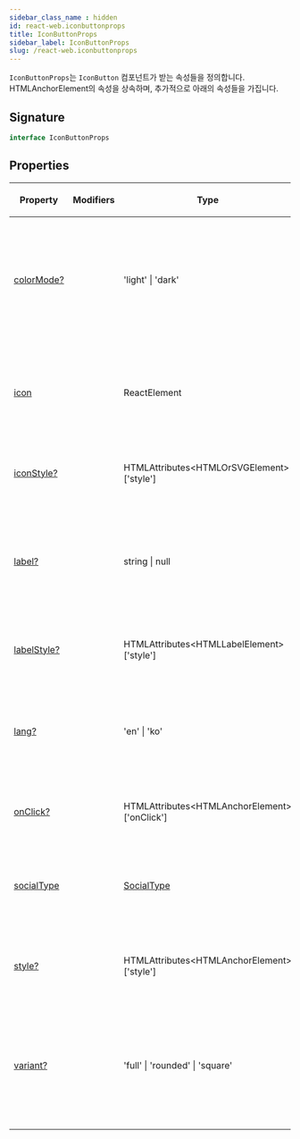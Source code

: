 ```yaml
---
sidebar_class_name : hidden
id: react-web.iconbuttonprops
title: IconButtonProps
sidebar_label: IconButtonProps
slug: /react-web.iconbuttonprops
---
```






`IconButtonProps`는 `IconButton` 컴포넌트가 받는 속성들을 정의합니다. HTMLAnchorElement의 속성을 상속하며, 추가적으로 아래의 속성들을 가집니다.

## Signature

```typescript
interface IconButtonProps 
```

## Properties

<table><thead><tr><th>

Property


</th><th>

Modifiers


</th><th>

Type


</th><th>

Description


</th></tr></thead>
<tbody><tr><td>

[colorMode?](./react-web.iconbuttonprops.colormode)


</td><td>


</td><td>

'light' \| 'dark'


</td><td>

_(Optional)_ 아이콘 버튼의 색상 모드를 설정합니다. 'light' 또는 'dark' 중 하나를 선택할 수 있습니다.  'dark'


</td></tr>
<tr><td>

[icon](./react-web.iconbuttonprops.icon)


</td><td>


</td><td>

ReactElement


</td><td>

버튼에 표시될 아이콘을 설정합니다. ReactElement 타입이어야 합니다.


</td></tr>
<tr><td>

[iconStyle?](./react-web.iconbuttonprops.iconstyle)


</td><td>


</td><td>

HTMLAttributes&lt;HTMLOrSVGElement&gt;['style']


</td><td>

_(Optional)_ 아이콘의 스타일을 설정합니다.


</td></tr>
<tr><td>

[label?](./react-web.iconbuttonprops.label)


</td><td>


</td><td>

string \| null


</td><td>

_(Optional)_ 버튼에 표시될 레이블을 설정합니다. null 값을 통해 레이블을 숨길 수 있습니다.


</td></tr>
<tr><td>

[labelStyle?](./react-web.iconbuttonprops.labelstyle)


</td><td>


</td><td>

HTMLAttributes&lt;HTMLLabelElement&gt;['style']


</td><td>

_(Optional)_ 레이블의 스타일을 설정합니다.


</td></tr>
<tr><td>

[lang?](./react-web.iconbuttonprops.lang)


</td><td>


</td><td>

'en' \| 'ko'


</td><td>

_(Optional)_ 버튼의 언어를 설정합니다. 'en' 또는 'ko' 중 하나를 선택할 수 있습니다.  'ko'


</td></tr>
<tr><td>

[onClick?](./react-web.iconbuttonprops.onclick)


</td><td>


</td><td>

HTMLAttributes&lt;HTMLAnchorElement&gt;['onClick']


</td><td>

_(Optional)_ onClick 속성을 설정합니다.


</td></tr>
<tr><td>

[socialType](./react-web.iconbuttonprops.socialtype)


</td><td>


</td><td>

[SocialType](./react-web.socialtype)


</td><td>

소셜 타입을 지정합니다. 이를 통해 버튼의 스타일과 레이블이 결정됩니다.


</td></tr>
<tr><td>

[style?](./react-web.iconbuttonprops.style)


</td><td>


</td><td>

HTMLAttributes&lt;HTMLAnchorElement&gt;['style']


</td><td>

_(Optional)_ anchor 태그의 스타일을 설정합니다.


</td></tr>
<tr><td>

[variant?](./react-web.iconbuttonprops.variant)


</td><td>


</td><td>

'full' \| 'rounded' \| 'square'


</td><td>

_(Optional)_ 아이콘 버튼의 모양을 결정합니다. 'full', 'rounded', 'square' 중 하나를 선택할 수 있습니다.  'full'


</td></tr>
</tbody></table>


